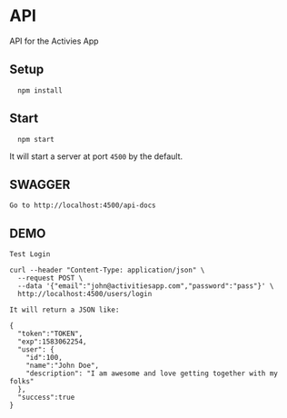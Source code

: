 # API
API for the Activies App
## Setup
```
  npm install
```

## Start
```
  npm start
```
It will start a server at port `4500` by the default.

## SWAGGER
```
Go to http://localhost:4500/api-docs
```

## DEMO

```
Test Login

curl --header "Content-Type: application/json" \
  --request POST \
  --data '{"email":"john@activitiesapp.com","password":"pass"}' \
  http://localhost:4500/users/login

It will return a JSON like:

{
  "token":"TOKEN",
  "exp":1583062254,
  "user": {
    "id":100,
    "name":"John Doe",
    "description": "I am awesome and love getting together with my folks"
  },
  "success":true
}
```